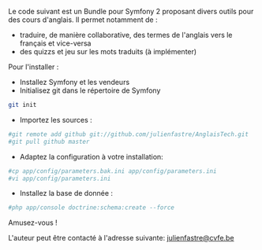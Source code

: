 Le code suivant est un Bundle pour Symfony 2 proposant divers outils pour des cours d'anglais. Il permet notamment de :

* traduire, de manière collaborative, des termes de l'anglais vers le français et vice-versa
* des quizzs et jeu sur les mots traduits (à implémenter)

Pour l'installer : 

- Installez Symfony et les vendeurs
- Initialisez git dans le répertoire de Symfony
```bash
git init
```
- Importez les sources : 
```bash
#git remote add github git://github.com/julienfastre/AnglaisTech.git
#git pull github master
```
- Adaptez la configuration à votre installation: 
```bash
#cp app/config/parameters.bak.ini app/config/parameters.ini
#vi app/config/parameters.ini
```
- Installez la base de donnée :
```bash
#php app/console doctrine:schema:create --force
```

Amusez-vous ! 

L'auteur peut être contacté à l'adresse suivante: julienfastre@cvfe.be